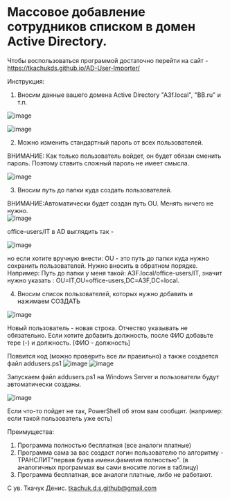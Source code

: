 <h1>Массовое добавление сотрудников списком в домен Active Directory.</h1>


Чтобы воспользоваться программой достаточно перейти на сайт - https://tkachukds.github.io/AD-User-Importer/

Инструкция:
1. Вносим данные вашего домена Aсtive Directory "A3f.local", "BB.ru" и т.п.
   
![image](https://github.com/tkachukds/AD-User-Importer/assets/103854079/7bb8846d-ed2c-4443-9816-72da9c665969)

![image](https://github.com/tkachukds/AD-User-Importer/assets/103854079/e39d6f10-4845-43b5-bdc9-c24e56c1c3c7)



2. Можно изменить стандартный пароль от всех пользователей.

 ВНИМАНИЕ: Как только пользователь войдет, он будет обязан сменить пароль. Поэтому ставить сложный пароль не имеет смысла.

![image](https://github.com/tkachukds/AD-User-Importer/assets/103854079/c11198d6-5516-4fad-9507-75fb57bd0175)


 3. Вносим путь до папки куда создать пользователей.

ВНИМАНИЕ:Автоматически будет создан путь OU.
Менять ничего не нужно.    
![image](https://github.com/tkachukds/AD-User-Importer/assets/103854079/910578f0-0e9b-4407-9abb-aa1344c9684c)

office-users/IT в AD выглядить так - 

![image](https://github.com/tkachukds/AD-User-Importer/assets/103854079/eb9b38f4-d3c7-464f-ad91-ba354dfc3aaf)


но если хотите вручную внести:
OU - это путь до папки куда нужно сохранить пользователей. Нужно вносить в обратном порядке. Например:
Путь до папки у меня такой: A3F.local/office-users/IT, значит нужно указать : OU=IT,OU=office-users,DC=A3F,DC=local. 

4. Вносим список пользователей, которых нужно добавить и нажимаем СОЗДАТЬ
   
![image](https://github.com/tkachukds/AD-User-Importer/assets/103854079/56baa55c-b1a2-41af-beae-ed1ac1a80133)


Новый пользователь - новая строка. 
Отчество указывать не обязательно. Если хотите добавить должность, после ФИО добавьте тере (-) и должность. [ФИО - должность]

Появится код (можно проверить все ли правильно) а также создается файл  addusers.ps1
![image](https://github.com/tkachukds/AD-User-Importer/assets/103854079/0f05bd5f-a317-4e2f-ac63-8c0a8f7cdc9b)
![image](https://github.com/tkachukds/AD-User-Importer/assets/103854079/999e1c4d-528d-478d-995c-1ea956aa6bb0)


Запускаем файл addusers.ps1 на Windows Server и пользователи будут автоматически созданы.


![image](https://github.com/tkachukds/AD-User-Importer/assets/103854079/b38b27f2-8594-4967-84c8-1ca137adf84e)

Если что-то пойдет не так, PowerShell об этом вам сообщит. (например: если такой пользователь уже есть)



Преимущества:
1. Программа полностью бесплатная (все аналоги платные)
2. Программа сама за вас создаст логин пользователю по алгоритму - ТРАНСЛИТ"первая буква имени.фамилия полностью". (в аналогичных программах вы сами вносите логин в таблицу)
3. Программа бесплатная, все аналоги платные, либо не работают.
   
С ув. Ткачук Денис. tkachuk.d.s.github@gmail.com
